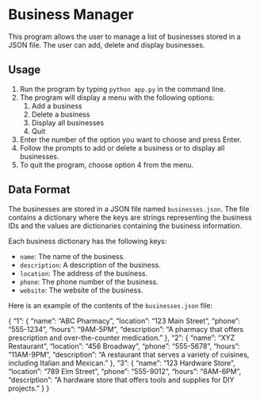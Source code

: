 # Business Manager

This program allows the user to manage a list of businesses stored in a JSON file. The user can add, delete and display businesses.

## Usage

1. Run the program by typing `python app.py` in the command line.
2. The program will display a menu with the following options:
    1. Add a business
    2. Delete a business
    3. Display all businesses
    4. Quit
3. Enter the number of the option you want to choose and press Enter.
4. Follow the prompts to add or delete a business or to display all businesses.
5. To quit the program, choose option 4 from the menu.

## Data Format

The businesses are stored in a JSON file named `businesses.json`. The file contains a dictionary where the keys are strings representing the business IDs and the values are dictionaries containing the business information.

Each business dictionary has the following keys:
- `name`: The name of the business.
- `description`: A description of the business.
- `location`: The address of the business.
- `phone`: The phone number of the business.
- `website`: The website of the business.

Here is an example of the contents of the `businesses.json` file:

{ “1”: { “name”: “ABC Pharmacy”, “location”: “123 Main Street”, “phone”: “555-1234”, “hours”: “9AM-5PM”, “description”: “A pharmacy that offers prescription and over-the-counter medication.” }, “2”: { “name”: “XYZ Restaurant”, “location”: “456 Broadway”, “phone”: “555-5678”, “hours”: “11AM-9PM”, “description”: “A restaurant that serves a variety of cuisines, including Italian and Mexican.” }, “3”: { “name”: “123 Hardware Store”, “location”: “789 Elm Street”, “phone”: “555-9012”, “hours”: “8AM-6PM”, “description”: “A hardware store that offers tools and supplies for DIY projects.” } }